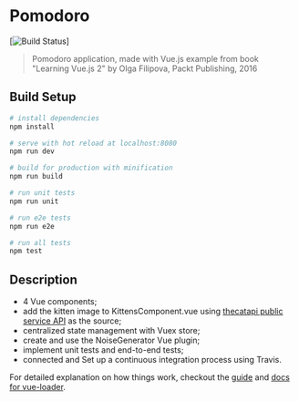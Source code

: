 # Pomodoro

[![Build Status](https://travis-ci.org/steliancorbut/Pomodoro.svg?branch=master)]

> Pomodoro application, made with Vue.js
> example from book "Learning Vue.js 2" by Olga Filipova, Packt Publishing, 2016

## Build Setup

``` bash
# install dependencies
npm install

# serve with hot reload at localhost:8080
npm run dev

# build for production with minification
npm run build

# run unit tests
npm run unit

# run e2e tests
npm run e2e

# run all tests
npm test
```

## Description

- 4 Vue components;
- add the kitten image to KittensComponent.vue using [thecatapi public service API](https://thecatapi.com/) as the source;
- centralized state management with Vuex store;
- create and use the NoiseGenerator Vue plugin;
- implement unit tests and end-to-end tests;
- connected and Set up a continuous integration process using Travis.


For detailed explanation on how things work, checkout the [guide](http://vuejs-templates.github.io/webpack/) and [docs for vue-loader](http://vuejs.github.io/vue-loader).
